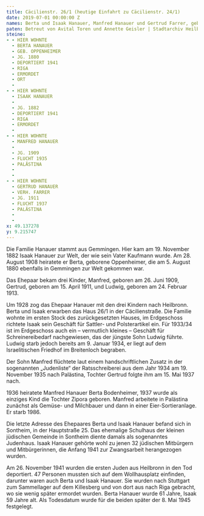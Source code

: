 ```yaml
---
title: Cäcilienstr. 26/1 (heutige Einfahrt zu Cäcilienstr. 24/1)
date: 2019-07-01 00:00:00 Z
names: Berta und Isaak Hanauer, Manfred Hanauer und Gertrud Farrer, geb. Hanauer
paten: Betreut von Avital Toren und Annette Geisler | Stadtarchiv Heilbronn
steine:
- - HIER WOHNTE
  - BERTA HANAUER
  - GEB. OPPENHEIMER
  - JG. 1880
  - DEPORTIERT 1941
  - RIGA
  - ERMORDET
  - ORT
  - 
- - HIER WOHNTE
  - ISAAK HANAUER
  - 
  - JG. 1882
  - DEPORTIERT 1941
  - RIGA
  - ERMORDET
  - 
- - HIER WOHNTE
  - MANFRED HANAUER
  - 
  - JG. 1909
  - FLUCHT 1935
  - PALÄSTINA
  - 
  - 
- - HIER WOHNTE
  - GERTRUD HANAUER
  - VERH. FARRER
  - JG. 1911
  - FLUCHT 1937
  - PALÄSTINA
  - 
  - 
x: 49.137278
y: 9.215747
---
```


Die Familie Hanauer stammt aus Gemmingen. Hier kam am 19. November 1882 Isaak Hanauer zur Welt, der wie sein Vater Kaufmann wurde. Am 28. August 1908 heiratete er Berta, geborene Oppenheimer, die am 5. August 1880 ebenfalls in Gemmingen zur Welt gekommen war.

Das Ehepaar bekam drei Kinder, Manfred, geboren am 26. Juni 1909, Gertrud, geboren am 15. April 1911, und Ludwig, geboren am 24. Februar 1913.

Um 1928 zog das Ehepaar Hanauer mit den drei Kindern nach Heilbronn. Berta und Isaak erwarben das Haus 26/1 in der Cäcilienstraße. Die Familie wohnte im ersten Stock des zurückgesetzten Hauses, im Erdgeschoss richtete Isaak sein Geschäft für Sattler- und Polsterartikel ein. Für 1933/34 ist im Erdgeschoss auch ein – vermutlich kleines – Geschäft für Schreinereibedarf nachgewiesen, das der jüngste Sohn Ludwig führte. Ludwig starb jedoch bereits am 9. Januar 1934, er liegt auf dem Israelitischen Friedhof im Breitenloch begraben.

Der Sohn Manfred flüchtete laut einem handschriftlichen Zusatz in der sogenannten „Judenliste“ der Ratsschreiberei aus dem Jahr 1934 am 19. November 1935 nach Palästina, Tochter Gertrud folgte ihm am 15. Mai 1937 nach.

1936 heiratete Manfred Hanauer Berta Bodenheimer, 1937 wurde als einziges Kind die Tochter Zipora geboren. Manfred arbeitete in Palästina zunächst als Gemüse- und Milchbauer und dann in einer Eier-Sortieranlage. Er starb 1986.

Die letzte Adresse des Ehepaares Berta und Isaak Hanauer befand sich in Sontheim, in der Hauptstraße 25. Das ehemalige Schulhaus der kleinen jüdischen Gemeinde in Sontheim diente damals als sogenanntes Judenhaus. Isaak Hanauer gehörte wohl zu jenen 32 jüdischen Mitbürgern und Mitbürgerinnen, die Anfang 1941 zur Zwangsarbeit herangezogen wurden.

Am 26. November 1941 wurden die ersten Juden aus Heilbronn in den Tod deportiert. 47 Personen mussten sich auf dem Wollhausplatz einfinden, darunter waren auch Berta und Isaak Hanauer. Sie wurden nach Stuttgart zum Sammellager auf dem Killesberg und von dort aus nach Riga gebracht, wo sie wenig später ermordet wurden. Berta Hanauer wurde 61 Jahre, Isaak 59 Jahre alt. Als Todesdatum wurde für die beiden später der 8. Mai 1945 festgelegt.